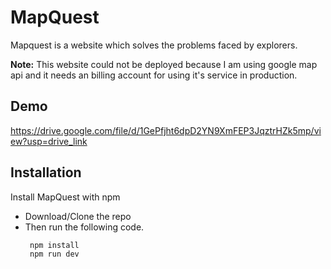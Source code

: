 # MapQuest

Mapquest is a website which solves the problems faced by explorers.

**Note:** This website could not be deployed because I am using google map api and it needs an billing account for using it's service in production.

## Demo

https://drive.google.com/file/d/1GePfjht6dpD2YN9XmFEP3JqztrHZk5mp/view?usp=drive_link


## Installation

Install MapQuest with npm

-   Download/Clone the repo
-   Then run the following code.
    ```bash
     npm install
     npm run dev
    ```
